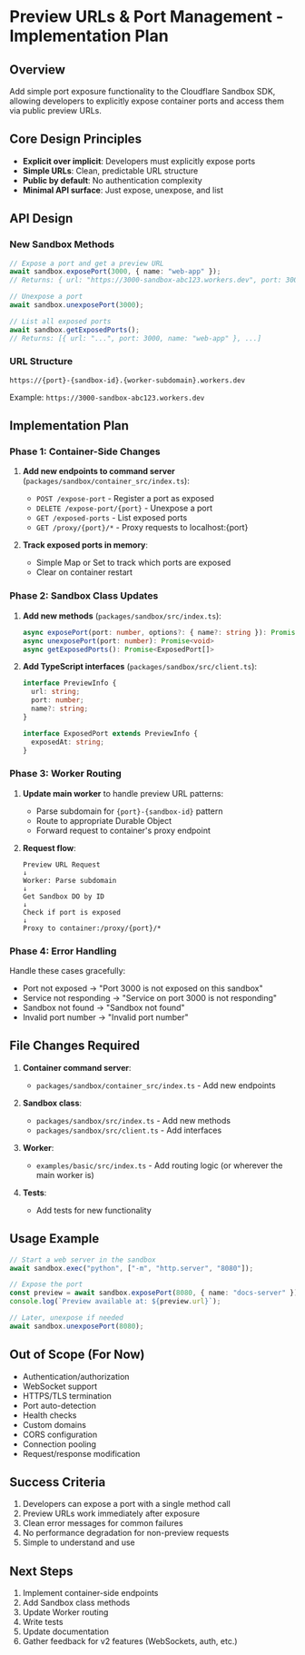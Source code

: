 # Preview URLs & Port Management - Implementation Plan

## Overview

Add simple port exposure functionality to the Cloudflare Sandbox SDK, allowing developers to explicitly expose container ports and access them via public preview URLs.

## Core Design Principles

- **Explicit over implicit**: Developers must explicitly expose ports
- **Simple URLs**: Clean, predictable URL structure
- **Public by default**: No authentication complexity
- **Minimal API surface**: Just expose, unexpose, and list

## API Design

### New Sandbox Methods

```typescript
// Expose a port and get a preview URL
await sandbox.exposePort(3000, { name: "web-app" }); 
// Returns: { url: "https://3000-sandbox-abc123.workers.dev", port: 3000, name: "web-app" }

// Unexpose a port
await sandbox.unexposePort(3000);

// List all exposed ports
await sandbox.getExposedPorts();
// Returns: [{ url: "...", port: 3000, name: "web-app" }, ...]
```

### URL Structure

```
https://{port}-{sandbox-id}.{worker-subdomain}.workers.dev
```

Example: `https://3000-sandbox-abc123.workers.dev`

## Implementation Plan

### Phase 1: Container-Side Changes

1. **Add new endpoints to command server** (`packages/sandbox/container_src/index.ts`):
   - `POST /expose-port` - Register a port as exposed
   - `DELETE /expose-port/{port}` - Unexpose a port
   - `GET /exposed-ports` - List exposed ports
   - `GET /proxy/{port}/*` - Proxy requests to localhost:{port}

2. **Track exposed ports in memory**:
   - Simple Map or Set to track which ports are exposed
   - Clear on container restart

### Phase 2: Sandbox Class Updates

1. **Add new methods** (`packages/sandbox/src/index.ts`):
   ```typescript
   async exposePort(port: number, options?: { name?: string }): Promise<PreviewInfo>
   async unexposePort(port: number): Promise<void>
   async getExposedPorts(): Promise<ExposedPort[]>
   ```

2. **Add TypeScript interfaces** (`packages/sandbox/src/client.ts`):
   ```typescript
   interface PreviewInfo {
     url: string;
     port: number;
     name?: string;
   }
   
   interface ExposedPort extends PreviewInfo {
     exposedAt: string;
   }
   ```

### Phase 3: Worker Routing

1. **Update main worker** to handle preview URL patterns:
   - Parse subdomain for `{port}-{sandbox-id}` pattern
   - Route to appropriate Durable Object
   - Forward request to container's proxy endpoint

2. **Request flow**:
   ```
   Preview URL Request
   ↓
   Worker: Parse subdomain
   ↓
   Get Sandbox DO by ID
   ↓
   Check if port is exposed
   ↓
   Proxy to container:/proxy/{port}/*
   ```

### Phase 4: Error Handling

Handle these cases gracefully:
- Port not exposed → "Port 3000 is not exposed on this sandbox"
- Service not responding → "Service on port 3000 is not responding"
- Sandbox not found → "Sandbox not found"
- Invalid port number → "Invalid port number"

## File Changes Required

1. **Container command server**:
   - `packages/sandbox/container_src/index.ts` - Add new endpoints

2. **Sandbox class**:
   - `packages/sandbox/src/index.ts` - Add new methods
   - `packages/sandbox/src/client.ts` - Add interfaces

3. **Worker**:
   - `examples/basic/src/index.ts` - Add routing logic (or wherever the main worker is)

4. **Tests**:
   - Add tests for new functionality

## Usage Example

```typescript
// Start a web server in the sandbox
await sandbox.exec("python", ["-m", "http.server", "8080"]);

// Expose the port
const preview = await sandbox.exposePort(8080, { name: "docs-server" });
console.log(`Preview available at: ${preview.url}`);

// Later, unexpose if needed
await sandbox.unexposePort(8080);
```

## Out of Scope (For Now)

- Authentication/authorization
- WebSocket support
- HTTPS/TLS termination
- Port auto-detection
- Health checks
- Custom domains
- CORS configuration
- Connection pooling
- Request/response modification

## Success Criteria

1. Developers can expose a port with a single method call
2. Preview URLs work immediately after exposure
3. Clean error messages for common failures
4. No performance degradation for non-preview requests
5. Simple to understand and use

## Next Steps

1. Implement container-side endpoints
2. Add Sandbox class methods
3. Update Worker routing
4. Write tests
5. Update documentation
6. Gather feedback for v2 features (WebSockets, auth, etc.)